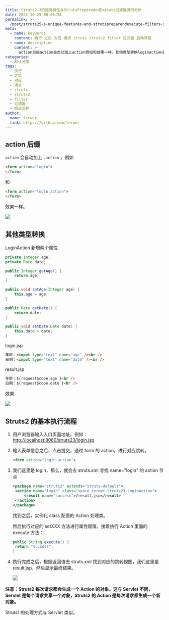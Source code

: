 ```yaml
---
title: Struts2-3的独有特性与StrutsPrepareAndExecute过滤器源码分析
date: 2022-10-25 00:06:54
permalink: >-
  /post/struts25-s-unique-features-and-strutspreparendexecute-filters-source-code-analysis-dmout.html
meta:
  - name: keywords
    content: 执行 之后 对应 请求 struts struts2 filter 过滤器 启动流程
  - name: description
    content: >-
      action后缀​action​会自动加上action​例如和效果一样。​其他类型转换loginaction新增两个属性privateintegerage_privatedatedate_publicintegergetage(){returnage_}publicvoidsetage(integerage){thisage=age_}publicdategetdate(){returndate_}publicvoidsetdate(datedate){thisdate=date_}loginjsp年龄_
categories:
  - 默认分类
tags:
  - 执行
  - 之后
  - 对应
  - 请求
  - struts
  - struts2
  - filter
  - 过滤器
  - 启动流程
author:
  name: terwer
  link: https://github.com/terwer
---
```



## action 后缀

​`action`​ 会自动加上 `.action`​ ，例如

```html
<form action="login">
</form>
```

和

```html
<form action="login.action">
</form>
```

效果一样。

![](https://img1.terwer.space/api/public/20221025014003.png)​

## 其他类型转换

LoginAction 新增两个属性

```java
private Integer age;
private Date date;

public Integer getAge() {
	return age;
}

public void setAge(Integer age) {
	this.age = age;
}

public Date getDate() {
	return date;
}

public void setDate(Date date) {
	this.date = date;
}
```

login.jsp

```html
年龄：<input type="text" name="age" /><br />
日期：<input type="text" name="date" /><br />
```

result.jsp

```html
年龄：${requestScope.age }<br />
日期：${requestScope.date }<br />
```

效果

![](https://img1.terwer.space/api/public/20221030171421.png)​

## Struts2 的基本执行流程

1. 用户浏览器输入入口页面地址。例如：[http://localhost:8080/struts23/login.jsp]()
2. 输入表单信息之后，点击提交，通过 form 的 action，进行对应跳转。

   ```html
   <form action="login.action">
   ```
3. 我们这里是 login，那么，就会去 struts.xml 寻找 name="login" 的 action 节点

   ```xml
   <package name="struts2" extends="struts-default">
   	<action name="login" class="space.terwer.struts23.LoginAction">
   		<result name="success">/result.jsp</result>
   	</action>
   </package>
   ```

   找到之后，实例化 class 配置的 Action 处理类。

   然后执行对应的 setXXX 方法进行属性赋值，接着执行 Action 里面的 execute 方法：

   ```java
   public String execute() {
   	return "success";
   }
   ```

4. 执行完成之后，根据返回值去 struts.xml 找到对应的跳转视图，我们这里是 result.jsp，然后显示最终结果。

   ![](https://img1.terwer.space/api/public/20221030172553.png)​

**注意：Struts2 每次请求都会生成一个 Action 的对象。这与 Servlet 不同，Servlet 是每个请求共享一个对象，Struts2 的 Action 是每次请求都生成一个新对象。**

Struts1 的处理方式与 Servlet 类似。

‍
